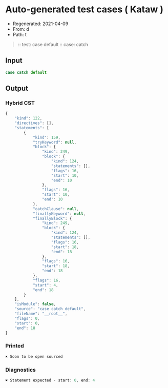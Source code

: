 # Auto-generated test cases ( Kataw )
- Regenerated: 2021-04-09
- From: d
- Path: t
> :: test: case default
> :: case: catch
## Input

`````js
case catch default
`````

## Output

### Hybrid CST

```javascript
{
    "kind": 122,
    "directives": [],
    "statements": [
        {
            "kind": 159,
            "tryKeyword": null,
            "block": {
                "kind": 249,
                "block": {
                    "kind": 124,
                    "statements": [],
                    "flags": 16,
                    "start": 10,
                    "end": 10
                },
                "flags": 16,
                "start": 10,
                "end": 10
            },
            "catchClause": null,
            "finallyKeyword": null,
            "finallyBlock": {
                "kind": 249,
                "block": {
                    "kind": 124,
                    "statements": [],
                    "flags": 16,
                    "start": 18,
                    "end": 18
                },
                "flags": 16,
                "start": 18,
                "end": 18
            },
            "flags": 16,
            "start": 4,
            "end": 18
        }
    ],
    "isModule": false,
    "source": "case catch default",
    "fileName": "__root__",
    "flags": 0,
    "start": 0,
    "end": 18
}
```

### Printed

```javascript
✖ Soon to be open sourced
```

### Diagnostics

```javascript
✖ Statement expected - start: 0, end: 4

```

